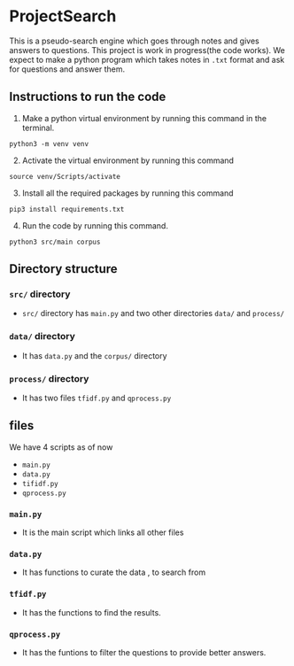 # ProjectSearch
This is a pseudo-search engine which goes through notes and gives answers to questions.
This project is work in progress(the code works).
We expect to make a python program which takes notes in `.txt` format and ask for questions and answer them.

## Instructions to run the code
1. Make a python virtual environment by running this command in the terminal.
```
python3 -m venv venv
```
2. Activate the virtual environment by running this command
```
source venv/Scripts/activate
```
3. Install all the required packages by running this command
```
pip3 install requirements.txt
```
4. Run the code by running this command.
```
python3 src/main corpus
```

## Directory structure  

### `src/` directory
- `src/` directory has `main.py` and two other directories `data/` and `process/`
### `data/` directory
- It has `data.py` and the `corpus/` directory
### `process/` directory 
- It has two files `tfidf.py` and `qprocess.py`

## files
We have 4 scripts as of now 
- `main.py`
- `data.py`
- `tifidf.py`
- `qprocess.py`

### `main.py`
- It is the main script which links all other files

### `data.py`
- It has functions to curate the data , to search from 

### `tfidf.py`
- It has the functions to find the results.

### `qprocess.py`
- It has the funtions to filter the questions to provide better answers.
<!--
## Current Deliverables
- [x] take an input from `.txt` files and 
- [x] take questions as input and also the marking for the question
- [x] make a tf-idf algorithm to rank the sentences
- [x] and return those sentences
-->
<!--
## Deadline 
 We expect to complete this project before March 2021
-->
